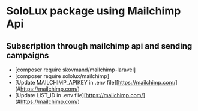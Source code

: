# SoloLux package using Mailchimp Api

## Subscription through mailchimp api and sending campaigns

- [composer require skovmand/mailchimp-laravel]
- [composer require sololux/mailchimp]
- [Update MAILCHIMP_APIKEY in .env file][https://mailchimp.com/] (#https://mailchimp.com/)
- [Update LIST_ID in .env file][https://mailchimp.com/] (#https://mailchimp.com/) 
